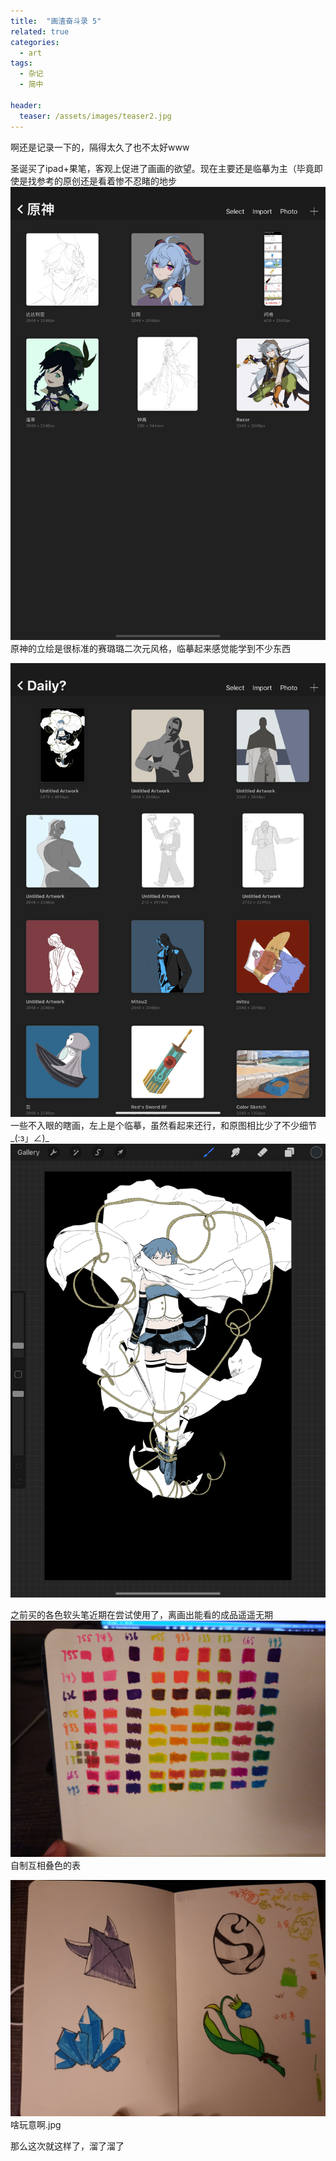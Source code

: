 ```yaml
---
title:  "画渣奋斗录 5"
related: true
categories: 
  - art
tags: 
  - 杂记
  - 简中
  
header:
  teaser: /assets/images/teaser2.jpg
---
```

啊还是记录一下的，隔得太久了也不太好www

圣诞买了ipad+果笔，客观上促进了画画的欲望。现在主要还是临摹为主（毕竟即使是找参考的原创还是看着惨不忍睹的地步
![](/assets/images/dr/5-1.png)
原神的立绘是很标准的赛璐璐二次元风格，临摹起来感觉能学到不少东西

![](/assets/images/dr/5-2.png)
一些不入眼的瞎画，左上是个临摹，虽然看起来还行，和原图相比少了不少细节\_(:з」∠)_
![](/assets/images/dr/5-5.png)


之前买的各色软头笔近期在尝试使用了，离画出能看的成品遥遥无期
![](/assets/images/dr/5-3.jpg)
自制互相叠色的表

![](/assets/images/dr/5-4.jpg)
啥玩意啊.jpg

那么这次就这样了，溜了溜了